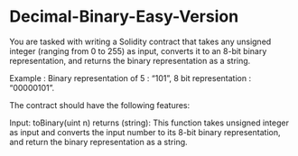 # Decimal-Binary-Easy-Version

You are tasked with writing a Solidity contract that takes any unsigned integer (ranging from 0 to 255) as input, converts it to an 8-bit binary representation, and returns the binary representation as a string.

Example : Binary representation of 5 : “101”, 8 bit representation : “00000101”.

The contract should have the following features:
 

Input:
toBinary(uint n) returns (string): This function takes unsigned integer as input and converts the input number to its 8-bit binary representation, and return the binary representation as a string.
